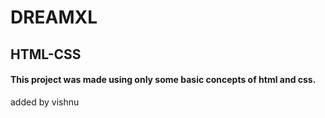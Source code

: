 # DREAMXL
## HTML-CSS

#### This project was made using only some basic concepts of html and css.
added by vishnu

